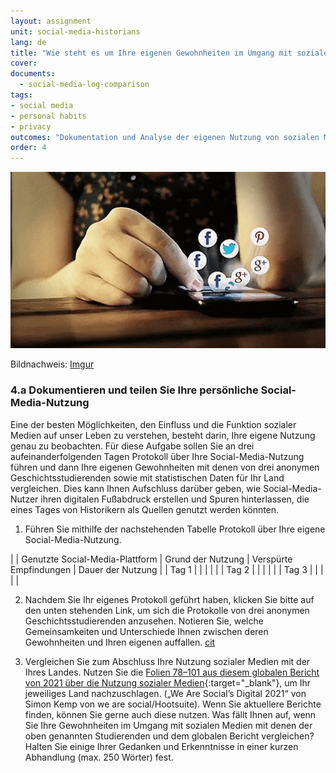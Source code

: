 ```yaml
---
layout: assignment
unit: social-media-historians
lang: de
title: "Wie steht es um Ihre eigenen Gewohnheiten im Umgang mit sozialen Medien?"
cover:
documents:
  - social-media-log-comparison
tags:
- social media
- personal habits
- privacy
outcomes: "Dokumentation und Analyse der eigenen Nutzung von sozialen Medien"
order: 4
---
```


![Scrolling](https://raw.githubusercontent.com/C2DH/ranketwo/master/assets/images/social-media/Scrolling.gif)

Bildnachweis: [Imgur](https://imgur.com/dqSRAaT)


<!-- more -->
<!-- briefing-student -->

### 4.a Dokumentieren und teilen Sie Ihre persönliche Social-Media-Nutzung
<!-- section-contents -->
Eine der besten Möglichkeiten, den Einfluss und die Funktion sozialer Medien auf unser Leben zu verstehen, besteht darin, Ihre eigene Nutzung genau zu beobachten. Für diese Aufgabe sollen Sie an drei aufeinanderfolgenden Tagen Protokoll über Ihre Social-Media-Nutzung führen und dann Ihre eigenen Gewohnheiten mit denen von drei anonymen Geschichtsstudierenden sowie mit statistischen Daten für Ihr Land vergleichen. Dies kann Ihnen Aufschluss darüber geben, wie Social-Media-Nutzer ihren digitalen Fußabdruck erstellen und Spuren hinterlassen, die eines Tages von Historikern als Quellen genutzt werden könnten.

1. Führen Sie mithilfe der nachstehenden Tabelle Protokoll über Ihre eigene Social-Media-Nutzung.

| | Genutzte Social-Media-Plattform | Grund der Nutzung | Verspürte Empfindungen | Dauer der Nutzung |
| Tag&nbsp;1 | | | | |
| Tag&nbsp;2 | | | | |
| Tag&nbsp;3 | | | | |

2. Nachdem Sie Ihr eigenes Protokoll geführt haben, klicken Sie bitte auf den unten stehenden Link, um sich die Protokolle von drei anonymen Geschichtsstudierenden anzusehen. Notieren Sie, welche Gemeinsamkeiten und Unterschiede Ihnen zwischen deren Gewohnheiten und Ihren eigenen auffallen.
[cit](social-media-log-comparison)

3. Vergleichen Sie zum Abschluss Ihre Nutzung sozialer Medien mit der Ihres Landes. Nutzen Sie die [Folien 78–101 aus diesem globalen Bericht von 2021 über die Nutzung sozialer Medien](https://wearesocial.com/digital-2021){:target="_blank"}, um Ihr jeweiliges Land nachzuschlagen. („We Are Social’s Digital 2021“ von Simon Kemp von we are social/Hootsuite). Wenn Sie aktuellere Berichte finden, können Sie gerne auch diese nutzen. Was fällt Ihnen auf, wenn Sie Ihre Gewohnheiten im Umgang mit sozialen Medien mit denen der oben genannten Studierenden und dem globalen Bericht vergleichen? Halten Sie einige Ihrer Gedanken und Erkenntnisse in einer kurzen Abhandlung (max. 250 Wörter) fest.

<!-- briefing-teacher -->
